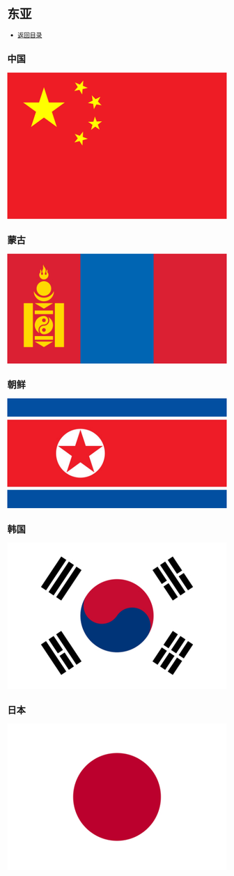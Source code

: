 # 东亚
+ [返回目录](../README.md)
## 中国  
![](中国.png)
## 蒙古  
![](蒙古.jfif)
## 朝鲜  
![](朝鲜.jfif)
## 韩国  
![](韩国.jfif)
## 日本  
![](日本.jfif)